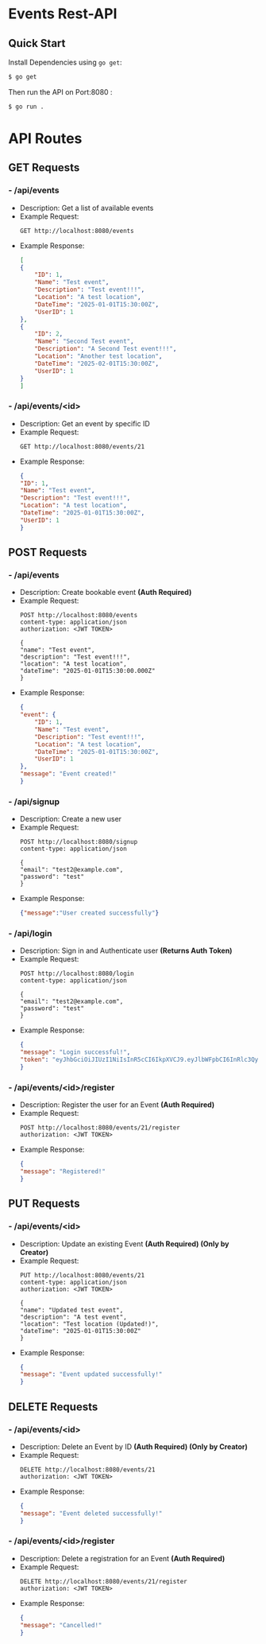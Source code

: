 # Events Rest-API

## Quick Start

Install Dependencies using `go get`:

```sh
$ go get
```

Then run the API on Port:8080 :

```sh
$ go run .
```


# API Routes

## GET Requests

### - **/api/events**
  - Description: Get a list of available events
  - Example Request:
    ```http
    GET http://localhost:8080/events
    ```
  - Example Response:
    ```json
    [
    {
        "ID": 1,
        "Name": "Test event",
        "Description": "Test event!!!",
        "Location": "A test location",
        "DateTime": "2025-01-01T15:30:00Z",
        "UserID": 1
    },
    {
        "ID": 2,
        "Name": "Second Test event",
        "Description": "A Second Test event!!!",
        "Location": "Another test location",
        "DateTime": "2025-02-01T15:30:00Z",
        "UserID": 1
    }
    ]
    ```

### - **/api/events/&lt;id&gt;**
  - Description: Get an event by specific ID
  - Example Request:
    ```http
    GET http://localhost:8080/events/21
    ```
  - Example Response:
    ```json
    {
    "ID": 1,
    "Name": "Test event",
    "Description": "Test event!!!",
    "Location": "A test location",
    "DateTime": "2025-01-01T15:30:00Z",
    "UserID": 1
    }
    ```

## POST Requests

### - **/api/events**
  - Description: Create bookable event **(Auth Required)**
  - Example Request:
    ```http
    POST http://localhost:8080/events
    content-type: application/json
    authorization: <JWT TOKEN>

    {
    "name": "Test event",
    "description": "Test event!!!",
    "location": "A test location",
    "dateTime": "2025-01-01T15:30:00.000Z"
    }
    ```
  - Example Response:
    ```json
    {
    "event": {
        "ID": 1,
        "Name": "Test event",
        "Description": "Test event!!!",
        "Location": "A test location",
        "DateTime": "2025-01-01T15:30:00Z",
        "UserID": 1
    },
    "message": "Event created!"
    }
    ```

### - **/api/signup**
  - Description: Create a new user
  - Example Request:
    ```http
    POST http://localhost:8080/signup
    content-type: application/json

    {
    "email": "test2@example.com",
    "password": "test"
    }
    ```
  - Example Response:
    ```json
    {"message":"User created successfully"}
    ```

### - **/api/login**
  - Description: Sign in and Authenticate user **(Returns Auth Token)**
  - Example Request:
    ```http
    POST http://localhost:8080/login
    content-type: application/json

    {
    "email": "test2@example.com",
    "password": "test"
    }
    ```
  - Example Response:
    ```json
    {
    "message": "Login successful!",
    "token": "eyJhbGciOiJIUzI1NiIsInR5cCI6IkpXVCJ9.eyJlbWFpbCI6InRlc3QyQGV4YW1wbGUuY29tIiwiZXhwIjoxNzA2NTcyMjQzLCJ1c2VySWQiOjF9.RYcqW9laXx91E-0JNqPtyngLdYK3P9O8CvC7YgqrSVk"
    }
    ```

### - **/api/events/&lt;id&gt;/register**
  - Description: Register the user for an Event **(Auth Required)**
  - Example Request:
    ```http
    POST http://localhost:8080/events/21/register
    authorization: <JWT TOKEN>
    ```
  - Example Response:
    ```json
    {
    "message": "Registered!"
    }
    ```


## PUT Requests

### - **/api/events/&lt;id&gt;**
  - Description: Update an existing Event **(Auth Required) (Only by Creator)**
  - Example Request:
    ```http
    PUT http://localhost:8080/events/21
    content-type: application/json
    authorization: <JWT TOKEN>

    {
    "name": "Updated test event",
    "description": "A test event",
    "location": "Test location (Updated!)",
    "dateTime": "2025-01-01T15:30:00Z"
    }
    ```
  - Example Response:
    ```json
    {
    "message": "Event updated successfully!"
    }
    ```

## DELETE Requests

### - **/api/events/&lt;id&gt;**
  - Description: Delete an Event by ID **(Auth Required) (Only by Creator)**
  - Example Request:
    ```http
    DELETE http://localhost:8080/events/21
    authorization: <JWT TOKEN>
    ```
  - Example Response:
    ```json
    {
    "message": "Event deleted successfully!"
    }
    ```
### - **/api/events/&lt;id&gt;/register**
  - Description: Delete a registration for an Event **(Auth Required)**
  - Example Request:
    ```http
    DELETE http://localhost:8080/events/21/register
    authorization: <JWT TOKEN>
    ```
  - Example Response:
    ```json
    {
    "message": "Cancelled!"
    }
    ```




